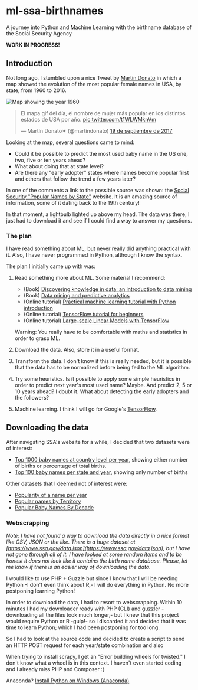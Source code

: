 # ml-ssa-birthnames

A journey into Python and Machine Learning with the birthname database of the Social Security Agency

**WORK IN PROGRESS!**

## Introduction

Not long ago, I stumbled upon a nice Tweet by [Martín Donato](https://twitter.com/martindonato/status/910019348953223169)
in which a map showed the evolution of the most popular female names in USA, by state, from 1960 to 2016.

![Map showing the year 1960](https://pbs.twimg.com/tweet_video_thumb/DKEJxHIXkAA6Sj4.jpg)

<blockquote class="twitter-tweet" data-lang="es"><p lang="es" dir="ltr">El mapa gif del día,
el nombre de mujer más popular en los distintos estados de USA por año.
<a href="https://t.co/t1WLWMknVm">pic.twitter.com/t1WLWMknVm</a></p>&mdash; Martín Donato✴
(@martindonato) <a href="https://twitter.com/martindonato/status/910019348953223169?ref_src=twsrc%5Etfw">19 de septiembre de 2017</a></blockquote>
<script async src="//platform.twitter.com/widgets.js" charset="utf-8"></script>

Looking at the map, several questions came to mind:

* Could it be possible to predict the most used baby name in the US one, two, five or ten years ahead?
* What about doing that at state level?
* Are there any "early adopter" states where names become popular first and others that follow the trend a few years later?

In one of the comments a link to the possible source was shown: the [Social Security "Popular Names by State"](https://www.ssa.gov/OACT/babynames/state/index.html) website.
It is an amazing source of information, some of it dating back to the 19th century!

In that moment, a lightbulb lighted up above my head. The data was there, I just had to download it and see if I could find a way to answer my questions.

### The plan

I have read something about ML, but never really did anything practical with it. Also, I have never programmed in Python, although I know the syntax.

The plan I initially came up with was:

1. Read something more about ML. Some material I recommend:

	* (Book) [Discovering knowledge in data: an introduction to data mining](http://eu.wiley.com/WileyCDA/WileyTitle/productCd-0470908742.html)
	* (Book) [Data mining and predictive analytics](http://eu.wiley.com/WileyCDA/WileyTitle/productCd-1118116194.html)
	* (Online tutorial) [Practical machine learning tutorial with Python introduction](https://pythonprogramming.net/machine-learning-tutorial-python-introduction/)
	* (Online tutorial) [TensorFlow tutorial for beginners](https://www.datacamp.com/community/tutorials/tensorflow-tutorial#gs.es_61Bs)
	* (Online tutorial) [Large-scale Linear Models with TensorFlow](https://www.tensorflow.org/tutorials/linear)
    
    Warning: You really have to be comfortable with maths and statistics in order to grasp ML.

2. Download the data. Also, store it in a useful format.

3. Transform the data. I don't know if this is really needed, but it is possible that the data has to be normalized before being fed to the ML algorithm.

4. Try some heuristics. Is it possible to apply some simple heuristics in order to predict next year's most used name? Maybe. And predict 2, 5 or 10 years ahead? I doubt it.
   What about detecting the early adopters and the followers?

5. Machine learning. I think I will go for Google's [TensorFlow](https://www.tensorflow.org/get_started/get_started).

## Downloading the data

After navigating SSA's website for a while, I decided that two datasets were of interest:

- [Top 1000 baby names at country level per year](https://www.ssa.gov/OACT/babynames/index.html), showing either number of births or percentage of total births.
- [Top 100 baby names per state and year](https://www.ssa.gov/OACT/babynames/state/index.html), showing only number of births

Other datasets that I deemed not of interest were:

- [Popularity of a name per year](https://www.ssa.gov/OACT/babynames/index.html)
- [Popular names by Territory](https://www.ssa.gov/OACT/babynames/territories.html)
- [Popular Baby Names By Decade](https://www.ssa.gov/OACT/babynames/decades/index.html)

### Webscrapping

_Note: I have not found a way to download the data directly in a nice format like CSV, JSON or the like. There is a huge dataset at [https://www.ssa.gov/data.json](https://www.ssa.gov/data.json), but I have not gone through all of it. I have looked at some random items and to be honest it does not look like it contains the birth name database. Please, let me know if there is an easier way of downloading the data._

I would like to use PHP + Guzzle but since I know that I will be needing Python -I don't even think about R,- I will do everything in Python. No more postponing learning Python!

In order to download the data, I had to resort to webscrapping. Within 10 minutes I had my downloader ready with PHP (CLI) and guzzler -downloading all the files took much longer,- but I knew that this project would require Python or R -gulp!- so I discarded it and decided that it was time to learn Python; which I had been postponing for too long.

So I had to look at the source code and decided to create a script to send an HTTP POST request for each year/state combination and also


When trying to install scrapy, I get an "Error building wheels for twisted." I don't know what a wheel is in this context.
I haven't even started coding and I already miss PHP and Composer :(

Anaconda? [Install Python on Windows (Anaconda)](https://medium.com/@GalarnykMichael/install-python-on-windows-anaconda-c63c7c3d1444)
